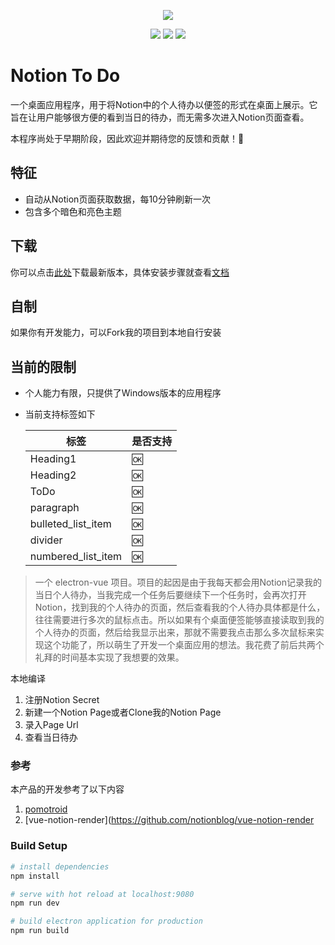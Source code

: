 <p align="center">
  <img src="https://pic.imgdb.cn/item/65b06566871b83018ae674d9.png">
</p>

<p align="center">
  <a >
    <img src="https://doublepoint.gitee.io/images/notiontodo/npm.svg">
  </a>
  <a >
    <img src="https://doublepoint.gitee.io/images/notiontodo/vue.svg">
  </a>
  <a >
    <img src="https://doublepoint.gitee.io/images/notiontodo/vue-electron.svg">
  </a>
</p>

# Notion To Do

一个桌面应用程序，用于将Notion中的个人待办以便签的形式在桌面上展示。它旨在让用户能够很方便的看到当日的待办，而无需多次进入Notion页面查看。

本程序尚处于早期阶段，因此欢迎并期待您的反馈和贡献！🌳

## 特征

- 自动从Notion页面获取数据，每10分钟刷新一次
- 包含多个暗色和亮色主题

## 下载

你可以点击[此处](https://doublepoint.github.io/soft/notiontodo/NotionToDo_0.0.1.exe)下载最新版本，具体安装步骤就查看[文档](https://doublepoint.github.io/mainblog/2024/01/01/20240101/)

## 自制

如果你有开发能力，可以Fork我的项目到本地自行安装

## 当前的限制

- 个人能力有限，只提供了Windows版本的应用程序
- 当前支持标签如下


  | 标签               | 是否支持 |
  | -------------------- | ---------- |
  | Heading1           | 🆗       |
  | Heading2           | 🆗       |
  | ToDo               | 🆗       |
  | paragraph          | 🆗       |
  | bulleted_list_item | 🆗       |
  | divider            | 🆗       |
  | numbered_list_item | 🆗       |

> 一个 electron-vue 项目。项目的起因是由于我每天都会用Notion记录我的当日个人待办，当我完成一个任务后要继续下一个任务时，会再次打开Notion，找到我的个人待办的页面，然后查看我的个人待办具体都是什么，往往需要进行多次的鼠标点击。所以如果有个桌面便签能够直接读取到我的个人待办的页面，然后给我显示出来，那就不需要我点击那么多次鼠标来实现这个功能了，所以萌生了开发一个桌面应用的想法。我花费了前后共两个礼拜的时间基本实现了我想要的效果。

本地编译

1. 注册Notion Secret
2. 新建一个Notion Page或者Clone我的Notion Page
3. 录入Page Url
4. 查看当日待办

### 参考

本产品的开发参考了以下内容

1. [pomotroid](https://github.com/Splode/pomotroid)
2. [vue-notion-render](https://github.com/notionblog/vue-notion-render

### Build Setup

```bash
# install dependencies
npm install

# serve with hot reload at localhost:9080
npm run dev

# build electron application for production
npm run build


```
